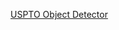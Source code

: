
[USPTO Object Detector](https://github.com/blazecolby/Thinkful/tree/master/Unit%207.%20Final%20Capstone)

